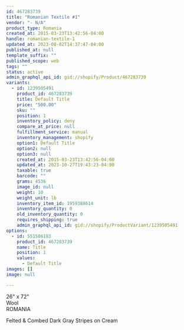 ```yaml
---
id: 467283739
title: "Romanian Textile #1"
vendor: "- N/A"
product_type: Romania
created_at: 2015-03-23T13:42:56-04:00
handle: romanian-textile-1
updated_at: 2023-08-02T14:37:47-04:00
published_at: null
template_suffix: ""
published_scope: web
tags: ""
status: active
admin_graphql_api_id: gid://shopify/Product/467283739
variants:
  - id: 1239505491
    product_id: 467283739
    title: Default Title
    price: "500.00"
    sku: ""
    position: 1
    inventory_policy: deny
    compare_at_price: null
    fulfillment_service: manual
    inventory_management: shopify
    option1: Default Title
    option2: null
    option3: null
    created_at: 2015-03-23T13:42:56-04:00
    updated_at: 2023-10-27T19:43:23-04:00
    taxable: true
    barcode: ""
    grams: 4536
    image_id: null
    weight: 10
    weight_unit: lb
    inventory_item_id: 1959388614
    inventory_quantity: 0
    old_inventory_quantity: 0
    requires_shipping: true
    admin_graphql_api_id: gid://shopify/ProductVariant/1239505491
options:
  - id: 551586183
    product_id: 467283739
    name: Title
    position: 1
    values:
      - Default Title
images: []
image: null

---
```


26" x 72"  
Wool  
ROMANIA

Felted & Combed Dark Gray Stripes on Cream 

<!-- td {border: 1px solid #ccc;}br {mso-data-placement:same-cell;} -->